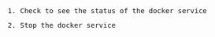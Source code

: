<pre> 1. Check to see the status of the docker service </pre>

<pre> 2. Stop the docker service </pre>


